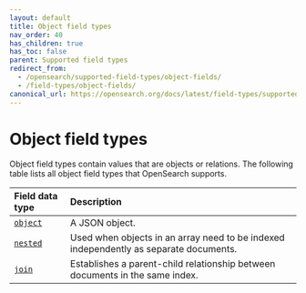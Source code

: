 ```yaml
---
layout: default
title: Object field types
nav_order: 40
has_children: true
has_toc: false
parent: Supported field types
redirect_from:
  - /opensearch/supported-field-types/object-fields/
  - /field-types/object-fields/
canonical_url: https://opensearch.org/docs/latest/field-types/supported-field-types/object-fields/
---
```


# Object field types

Object field types contain values that are objects or relations. The following table lists all object field types that OpenSearch supports.

Field data type | Description
:--- | :---  
[`object`]({{site.url}}{{site.baseurl}}/field-types/object/) | A JSON object. 
[`nested`]({{site.url}}{{site.baseurl}}/field-types/nested/) | Used when objects in an array need to be indexed independently as separate documents. 
[`join`]({{site.url}}{{site.baseurl}}/field-types/join/) | Establishes a parent-child relationship between documents in the same index. 

